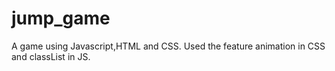 # jump_game
A game using Javascript,HTML and  CSS.
Used the feature animation in CSS and classList in JS.
